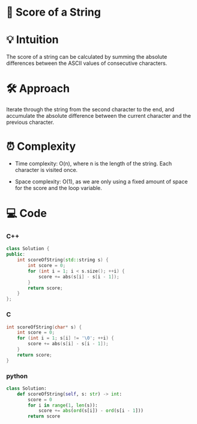 # 📜 Score of a String

# 💡 Intuition
The score of a string can be calculated by summing the absolute differences between the ASCII values of consecutive characters.

# 🛠️ Approach
Iterate through the string from the second character to the end, and accumulate the absolute difference between the current character and the previous character.

# ⏰ Complexity
- Time complexity:
O(n), where n is the length of the string. Each character is visited once.

- Space complexity:
O(1), as we are only using a fixed amount of space for the score and the loop variable.

# 💻 Code
### C++
```cpp
class Solution {
public:
    int scoreOfString(std::string s) {
        int score = 0;
        for (int i = 1; i < s.size(); ++i) {
            score += abs(s[i] - s[i - 1]);
        }
        return score;
    }
};
```
### C
```c
int scoreOfString(char* s) {
    int score = 0;
    for (int i = 1; s[i] != '\0'; ++i) {
        score += abs(s[i] - s[i - 1]);
    }
    return score;
}
```
### python
```py
class Solution:
    def scoreOfString(self, s: str) -> int:
        score = 0
        for i in range(1, len(s)):
            score += abs(ord(s[i]) - ord(s[i - 1]))
        return score
```